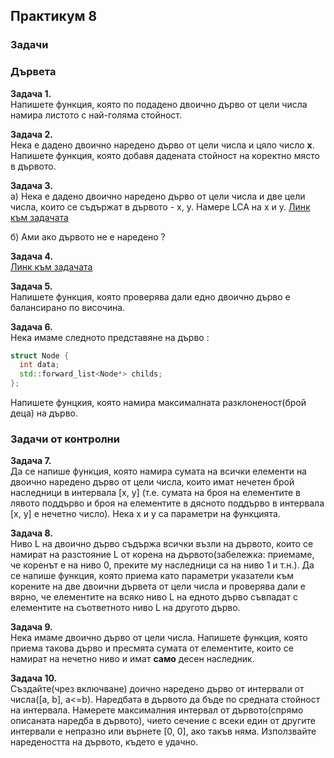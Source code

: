 ## Практикум 8
### Задачи
### Дървета

<b>Задача 1.</b>  
Напишете функция, която по подадено двоично дърво от цели числа намира листото с най-голяма стойност.  

<b>Задача 2.</b>   
Нека е дадено двоично наредено дърво от цели числа и цяло число <b>x</b>. Напишете функция, която добавя дадената стойност на коректно място в дървото.

<b>Задача 3.</b>     
а) Нека е дадено двоично наредено дърво от цели числа и две цели числа, които се съдържат в дървото - x, y. Намере LCA на x и y.
[Линк към задачата](https://www.hackerrank.com/challenges/binary-search-tree-lowest-common-ancestor/problem)  

б) Ами ако дървото не е наредено ?

<b>Задача 4.</b>  
[Линк към задачата](https://www.hackerrank.com/challenges/tree-huffman-decoding/problem)

<b>Задача 5.</b>  
Напишете функция, която проверява дали едно двоично дърво е балансирано по височина.

<b>Задача 6.</b>  
Нека имаме следното представяне на дърво :  

```cpp
struct Node {
  int data;
  std::forward_list<Node*> childs;
};
```
Напишете фунцкия, която намира максималната разклоненост(брой деца) на дърво.

### Задачи от контролни 

<b>Задача 7.</b>  
Да се напише функция, която намира сумата на всички елементи на двоично наредено дърво от цели числа, които имат нечетен брой наследници в интервала [x, y]
(т.е. сумата на броя на елементите в лявото поддърво и броя на елементите в дясното поддърво в интервала [x, y] е нечетно число).
Нека x и y са параметри на функцията.

<b>Задача 8.</b>  
Ниво L на двоично дърво съдържа всички възли на дървото, които се намират на разстояние L от корена на дървото(забележка: приемаме, че коренът е на ниво 0, 
преките му наследници са на ниво 1 и т.н.). Да се напише функция, която приема като параметри указатели към корените на две двоични дървета от цели числа
и проверява дали е вярно, че елементите на всяко ниво L на едното дърво съвпадат с елементите на съответното ниво L на другото дърво.

<b>Задача 9.</b>  
Нека имаме двоично дърво от цели числа. Напишете функция, която приема такова дърво и пресмята сумата от елементите,
които се намират на нечетно ниво и имат <b>само</b> десен наследник.

<b>Задача 10.</b>  
Създайте(чрез включване) доично наредено дърво от интервали от числа([a, b], a<=b). Наредбата в дървото да бъде по средната стойност на интервала.
Намерете максималния интервал от дървото(спрямо описаната наредба в дървото), чието сечение с всеки един от другите интервали е непразно или върнете [0, 0], ако такъв няма.
Използвайте наредеността на дървото, където е удачно.
